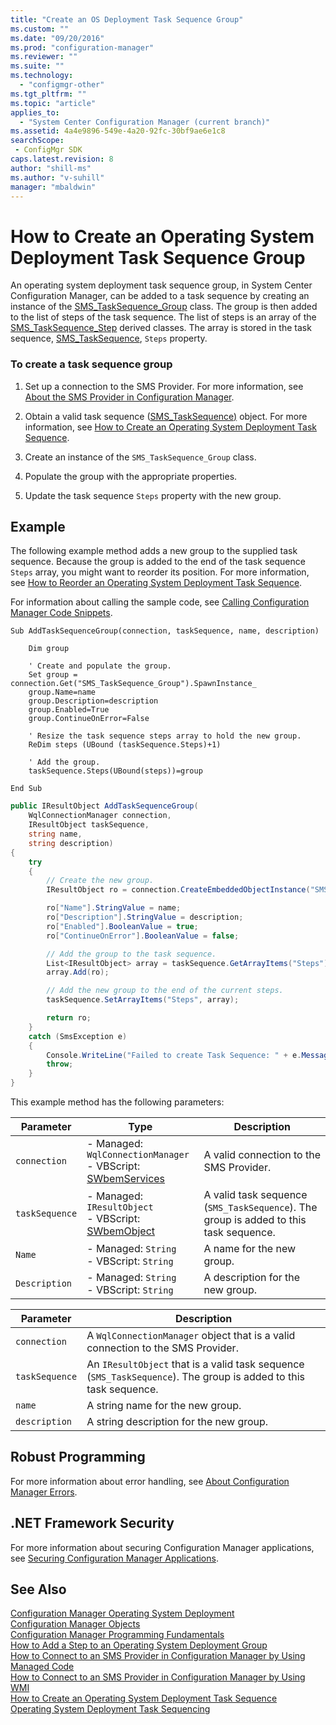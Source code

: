 ```yaml
---
title: "Create an OS Deployment Task Sequence Group"
ms.custom: ""
ms.date: "09/20/2016"
ms.prod: "configuration-manager"
ms.reviewer: ""
ms.suite: ""
ms.technology:
  - "configmgr-other"
ms.tgt_pltfrm: ""
ms.topic: "article"
applies_to:
  - "System Center Configuration Manager (current branch)"
ms.assetid: 4a4e9896-549e-4a20-92fc-30bf9ae6e1c8searchScope: - ConfigMgr SDK
caps.latest.revision: 8
author: "shill-ms"
ms.author: "v-suhill"
manager: "mbaldwin"
---
```

# How to Create an Operating System Deployment Task Sequence Group
An operating system deployment task sequence group, in System Center Configuration Manager, can be added to a task sequence by creating an instance of the [SMS_TaskSequence_Group](../../develop/reference/osd/sms_tasksequence_group-server-wmi-class.md) class. The group is then added to the list of steps of the task sequence. The list of steps is an array of the [SMS_TaskSequence_Step](../../develop/reference/osd/sms_tasksequence_step-server-wmi-class.md) derived classes. The array is stored in the task sequence, [SMS_TaskSequence](../../develop/reference/osd/sms_tasksequence-server-wmi-class.md), `Steps` property.  

### To create a task sequence group  

1.  Set up a connection to the SMS Provider. For more information, see [About the SMS Provider in Configuration Manager](../../develop/core/understand/about-the-sms-provider-in-configuration-manager.md).  

2.  Obtain a valid task sequence ([SMS_TaskSequence)](../../develop/reference/osd/sms_tasksequence-server-wmi-class.md) object. For more information, see [How to Create an Operating System Deployment Task Sequence](../../develop/osd/how-to-create-an-operating-system-deployment-task-sequence.md).  

3.  Create an instance of the `SMS_TaskSequence_Group` class.  

4.  Populate the group with the appropriate properties.  

5.  Update the task sequence `Steps` property with the new group.  

## Example  
 The following example method adds a new group to the supplied task sequence. Because the group is added to the end of the task sequence `Steps` array, you might want to reorder its position. For more information, see [How to Reorder an Operating System Deployment Task Sequence](../../develop/osd/how-to-reorder-an-operating-system-deployment-task-sequence.md).  

 For information about calling the sample code, see [Calling Configuration Manager Code Snippets](../../develop/core/understand/calling-code-snippets.md).  

```vbs  
Sub AddTaskSequenceGroup(connection, taskSequence, name, description)  

    Dim group    

    ' Create and populate the group.  
    Set group = connection.Get("SMS_TaskSequence_Group").SpawnInstance_  
    group.Name=name  
    group.Description=description  
    group.Enabled=True  
    group.ContinueOnError=False  

    ' Resize the task sequence steps array to hold the new group.  
    ReDim steps (UBound (taskSequence.Steps)+1)    

    ' Add the group.  
    taskSequence.Steps(UBound(steps))=group  

End Sub  
```  

```c#  
public IResultObject AddTaskSequenceGroup(  
    WqlConnectionManager connection,   
    IResultObject taskSequence,   
    string name,   
    string description)  
{  
    try  
    {  
        // Create the new group.  
        IResultObject ro = connection.CreateEmbeddedObjectInstance("SMS_TaskSequence_Group");  

        ro["Name"].StringValue = name;  
        ro["Description"].StringValue = description;  
        ro["Enabled"].BooleanValue = true;  
        ro["ContinueOnError"].BooleanValue = false;  

        // Add the group to the task sequence.  
        List<IResultObject> array = taskSequence.GetArrayItems("Steps");  
        array.Add(ro);  

        // Add the new group to the end of the current steps.  
        taskSequence.SetArrayItems("Steps", array);  

        return ro;  
    }  
    catch (SmsException e)  
    {  
        Console.WriteLine("Failed to create Task Sequence: " + e.Message);  
        throw;  
    }  
}  
```  

 This example method has the following parameters:  

|Parameter|Type|Description|  
|---------------|----------|-----------------|  
|`connection`|-   Managed: `WqlConnectionManager`<br />-   VBScript: [SWbemServices](https://msdn.microsoft.com/library/aa393854.aspx)|A valid connection to the SMS Provider.|  
|`taskSequence`|-   Managed: `IResultObject`<br />-   VBScript: [SWbemObject](https://msdn.microsoft.com/library/aa393741.aspx)|A valid task sequence (`SMS_TaskSequence`). The group is added to this task sequence.|  
|`Name`|-   Managed: `String`<br />-   VBScript: `String`|A name for the new group.|  
|`Description`|-   Managed: `String`<br />-   VBScript: `String`|A description for the new group.|  

|Parameter|Description|  
|---------------|-----------------|  
|`connection`|A `WqlConnectionManager` object that is a valid connection to the SMS Provider.|  
|`taskSequence`|An `IResultObject` that is a valid task sequence (`SMS_TaskSequence`). The group is added to this task sequence.|  
|`name`|A string name for the new group.|  
|`description`|A string description for the new group.|  

## Robust Programming  
 For more information about error handling, see [About Configuration Manager Errors](../../develop/core/understand/about-configuration-manager-errors.md).  

## .NET Framework Security  
 For more information about securing Configuration Manager applications, see [Securing Configuration Manager Applications](../../develop/core/understand/securing-configuration-manager-applications.md).  

## See Also  
 [Configuration Manager Operating System Deployment](../../develop/osd/operating-system-deployment.md)   
 [Configuration Manager Objects](../../develop/core/understand/configuration-manager-objects.md)   
 [Configuration Manager Programming Fundamentals](../../develop/core/understand/configuration-manager-programming-fundamentals.md)   
 [How to Add a Step to an Operating System Deployment Group](../../develop/osd/how-to-add-a-step-to-an-operating-system-deployment-group.md)   
 [How to Connect to an SMS Provider in Configuration Manager by Using Managed Code](../../develop/core/understand/how-to-connect-to-an-sms-provider-by-using-managed-code.md)   
 [How to Connect to an SMS Provider in Configuration Manager by Using WMI](../../develop/core/understand/how-to-connect-to-an-sms-provider-in-configuration-manager-by-using-wmi.md)   
 [How to Create an Operating System Deployment Task Sequence](../../develop/osd/how-to-create-an-operating-system-deployment-task-sequence.md)   
 [Operating System Deployment Task Sequencing](../../develop/osd/operating-system-deployment-task-sequencing.md)
